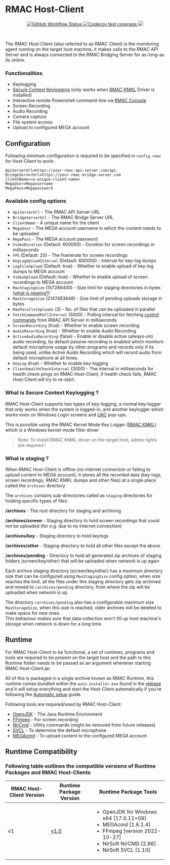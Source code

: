 # RMAC Host-Client

<p align="center">
<a href="https://github.com/bhagatsaurabh/rmac/actions/workflows/build-host-client.yml">
<img alt="GitHub Workflow Status" src="https://img.shields.io/github/actions/workflow/status/bhagatsaurabh/rmac/build-host-client.yml?branch=main&label=Build&logo=data%3Aimage%2Fpng%3Bbase64%2CiVBORw0KGgoAAAANSUhEUgAAABAAAAAQEAYAAABPYyMiAAAABGdBTUEAALGPC%2FxhBQAAACBjSFJNAAB6JgAAgIQAAPoAAACA6AAAdTAAAOpgAAA6mAAAF3CculE8AAAABmJLR0QAAAAAAAD5Q7t%2FAAAACXBIWXMAAABgAAAAYADwa0LPAAAAB3RJTUUH5gUKFyETutzc4wAABApJREFUSMedlH1M1WUUxz%2Fnd2HGVsyLeMk%2F2HRo%2BgerSeIE3eRNJoo01Li6xaw1UAspV7zNF0Rteq9by%2BlUslUiMzEvKPEiV2DpFJZbOcNcGBW5ZclVzIGIee%2Fv9Ede2rjdXev717Nn55zP95zn2RHGqazMtV21qYk2%2BQjS02nTU9DdbZi%2BPigq2jUlL0%2Fk2jX%2Bo8oW1TtVV63CrfGwezefyh%2BwZ4%2BMD6xIa5ipmpTkazF9cOaMVOKAyEiW4oGBAWOGz4rGx%2B%2BakmcXw%2BMJBnxLG1R14sSnEsxXUZeLTHKQtLSxgNucgP5%2Bo%2FQb14hqc3PFFtf7qvPn7%2BrM7RXp7qaATLSoaCyhmclgs%2Fm%2BCvsFVq8O1XF4%2FqPPwWqlHjuycGFAwA15ESoqDHmJLZCSYj7NILS2lpe74lULC6nmPCxbNj5PjukpJCYmGPjdV%2BqdatpshtNyFRobOcQDsFhok40wOoqbRrSz03F2eanI8eNheFmHdnUxyLdIRobCbKiulipA%2FoUwTXrBag0O1mGko0P28gLEx%2FMsL6OtrUaUzEDy88053iXg9XKZIwCG7pZRpLiYJj6AW7dCfyf9ENavL%2Fv5ZKPq1q2gqipiydSpcPq0H6x2sqClZWRmxPeQm%2Fv3096543Dm2cW4d29sov7DOwlfJKgZHW2Z%2FucpJC9P6ogFm00iCQerVd%2BgDoqLA%2Fys03CorDQ%2Blj7o6PDlMws2bHjQFzEdXbNm35Ilz4nx8GGwdoQnVLn95HU1S0p0qvQgTmfAXEpxwbZtzkkrjolUVT1p3ZAGSnc2rFVz7lzLQ3MmEh6u1zUbTU4OZsQ%2FEce0lTki27f%2FbwMl5%2BsnqSYkGHF6Fc6epVnS0AkTKPBdQ7Kz6TTeRBcswE06smNHQOFGKYf9%2BxnRGXD3rllAJzowYHnddwTq6vx7JMCAv2MZMksRt5tZHISbN3UpI%2BjFi%2FIJUYjdbgwTBVlZZgp9aGpqMCMB%2BmehRUFqqhEK7PUxgmZlSTuVSGwsg7wGpumbYPSijx450lccEGPnTi5wC%2FbtC2ng8UIzEyyz0b17jfIvXTfUTEwMBg4b4hAcPMgVhmHePH3GcKKZmc7NudViXLo0VvgC62FwMAD4q3wGtbXUyVy0sJAoLsPQEFWSA0lJhuYyDDU1lLMFIiMlw5eI5uSMgX%2FnByQ5OSj4sfQ9ItDbtwPuRW2o2%2B3oXx4rxuHD1OgxWLxY5%2BjXyLlzUtbjmqOmx0MtFUh0NHGyGb1%2Fnx%2B1CfF6Q4H9qvjtRJ2akyebGZb9SE8P2bwNMTFjHT8GO75b%2BZNIV5c%2Fz5ArrEWKiuhmEXg83NM2pL9fG3QjmpERCuyX%2F1drqRyA1FRqeB5tbyeOZRAWpkflKmzaND7vL7TQ7bt9WJJoAAAAJXRFWHRkYXRlOmNyZWF0ZQAyMDIyLTA1LTEwVDIzOjMzOjE5KzAwOjAw7KPZpwAAACV0RVh0ZGF0ZTptb2RpZnkAMjAyMi0wNS0xMFQyMzozMzoxOSswMDowMJ3%2BYRsAAAAASUVORK5CYII%3D&style=flat-square">
</a>
<a href="https://app.codecov.io/gh/bhagatsaurabh/rmac/flags">
<img alt="Codecov test coverage" src="https://img.shields.io/codecov/c/gh/bhagatsaurabh/rmac/main?flag=console&label=Coverage&logo=data%3Aimage%2Fpng%3Bbase64%2CiVBORw0KGgoAAAANSUhEUgAAABAAAAAQEAYAAABPYyMiAAAABGdBTUEAALGPC%2FxhBQAAACBjSFJNAAB6JgAAgIQAAPoAAACA6AAAdTAAAOpgAAA6mAAAF3CculE8AAAABmJLR0QAAAAAAAD5Q7t%2FAAAACXBIWXMAAABgAAAAYADwa0LPAAAAB3RJTUUH5gUKFzMgffjNJgAAAj1JREFUSMfVkk9I03EYxp%2F3pxuixyCpgSRDJylUGAuiwuZB5mEXMRXMAmtEsEAJzJ8LMWTuYEEXD0rKJBFyTOniQYLC44QMm8SiUEL0Yv%2FY5rbY7%2BmSc6jjF20eeo%2Ff7%2FO%2Bz%2Bd9vl%2BBTlGj1k%2BjERJb%2FLUeiQA4j1GDIXsDAmgJBEQpue4509SkN1%2FRE4giyoAkk6DM4dbwcEarVUytrQAW%2BGhkBMA82hMJQF5q37xevbl%2FDbBHgrN8uLS0d1D0Pvza7wfwXALBIIA13E2lRCme8dYFg%2FkHOKL6rwAScsNkQvqtgdMvSED5jsF4HEAdzEYjtcgn9V5pad4AqFFz3jYYABbC1NUFoBIXJyZERAZE04CiBcO7uTkAgp%2BbmxCZZa%2FbnbeIyOh0r7ezk4y%2BUdeSSTJ%2B2V1WXn6ILqomnc4MXcDdYjbnYEw2NxcUkFGXeiocphY7rl4YG9PXx1xq4eoqGZtVn05N6flI9uijJ9XHHR0QfMS2zwegD1cWF0EU8urWVvaJsi3PqqsB9uNDVRWA%2B7hUWytS4vdcW17WBdjdBNgZrHgVCgHsxh2L5d%2BjlHPYmJ8XpTjs8TU27r8%2B%2BAkZ%2FVxxoq0tZ%2BP0inwLk91ORtrdZTZbVgCS7KeiQBQXTD09ORsfJOnWKoeGSBKQdPIZCew4k6MOB8AZ%2FKipyT8ALLBarUCs%2BcGXhoZDAGiBo77%2BCIz31zH5arcfAgDQNj4OiJ2ulRUA6%2BhKpfJg%2BGeO3GRfKATgCacnJ3cvfwN9%2FfvYsMKoQwAAACV0RVh0ZGF0ZTpjcmVhdGUAMjAyMi0wNS0xMFQyMzo1MTozMiswMDowMEDBkF4AAAAldEVYdGRhdGU6bW9kaWZ5ADIwMjItMDUtMTBUMjM6NTE6MzIrMDA6MDAxnCjiAAAAAElFTkSuQmCC&style=flat-square">
</a>
<a href="https://sonarcloud.io/summary/new_code?id=bhagatsaurabh_rmac_hostclient">
<img src="https://sonarcloud.io/api/project_badges/measure?project=bhagatsaurabh_rmac_hostclient&metric=alert_status" />
</a>
</p>

<br/>

The RMAC Host-Client (also referred to as RMAC Client) is the monitoring agent running on the target host machine, it makes calls to the RMAC API Server and is always connected to the RMAC Bridging Server for as-long-as its online.

### Functionalities

- Keylogging
- [Secure Context Keylogging](https://github.com/bhagatsaurabh/rmac/tree/main/host-client#what-is-secure-context-keylogging-) (only works when [RMAC KMKL](https://github.com/bhagatsaurabh/rmac-drivers#readme) Driver is installed)
- Interactive remote Powershell command-line via [RMAC Console](https://github.com/bhagatsaurabh/rmac/tree/main/console#rmac-console)
- Screen Recording
- Audio Recording
- Camera capture
- File system access
- Upload to configured MEGA account

## Configuration

Following minimum configuration is required to be specified in `config.rmac` for Host-Client to work:

```config
ApiServerUrl=https://your-rmac-api-server.com/api
BridgeServerUrl=https://your-rmac-bridge-server.com
ClientName=<a-unique-client-name>
MegaUser=Megausername
MegaPass=Megapassword
```

### Available config options

- `ApiServerUrl` - The RMAC API Server URL
- `BridgeServerUrl` - The RMAC Bridge Server URL
- `ClientName` - A unique name for the client
- `MegaUser` - The MEGA account username in which the content needs to be uploaded
- `MegaPass` - The MEGA account password
- `VideoDuration` (Default: 600000) - Duration for screen recordings in milliseconds
- `FPS` (Default: 20) - The framerate for screen recordings
- `KeyLogUploadInterval` (Default: 600000) - Interval for key-log dumps
- `LogFileUpload` (Default: true) - Whether to enable upload of key-log dumps to MEGA account
- `VideoUpload` (Default: true) - Whether to enable upload of screen recordings to MEGA account
- `MaxStagingSize` (157286400) - Size limit for staging directories in bytes ([what is staging?](https://github.com/bhagatsaurabh/rmac/tree/main/host-client#what-is-staging-))
- `MaxStorageSize` (2147483648) - Size limit of pending uploads storage in bytes
- `MaxParallelUploads` (3) - No. of files that can be uploaded in parallel
- `FetchCommandPollInterval` (5000) - Polling interval for fetching [control commands](https://github.com/bhagatsaurabh/rmac/tree/main/api-server#control-commands-buffer) from RMAC API Server in milliseconds
- `ScreenRecording` (true) - Whether to enable screen recording
- `AudioRecording` (true) - Whether to enable Audio Recording
- `ActiveAudioRecording` (false) - Enable or disable active (always-on) audio recording, by default passive recording is enabled which monitors default microphone usage by other programs and records only if its being used, unlike Active Audio Recording which will record audio from default microphone at all times.
- `KeyLog` (true) - Whether to enable key-logging
- `ClientHealthCheckInterval` (3000) - The interval in milliseconds for health check pings on RMAC Host-Client, if health check fails, RMAC Host-Client will try to re-start.

### What is Secure Context Keylogging ?

RMAC Host-Client supports two types of key-logging, a normal key-logger that only works when the system is logged-in, and another keylogger which works even on Windows Login screens and [UAC](https://learn.microsoft.com/en-us/windows/security/identity-protection/user-account-control/how-user-account-control-works) pop-ups.

This is possible using the RMAC Kernel Mode Key Logger ([RMAC KMKL](https://github.com/bhagatsaurabh/rmac-drivers#readme)) which is a Windows kernel-mode filter driver

> Note: To install RMAC KMKL driver on the target host, admin rights are required !

### What is staging ?

When RMAC Host-Client is offline (no internet connection or failing to upload content to MEGA account), it stores all the recorded data (key-logs, screen recordings, RMAC KMKL dumps and other files) at a single place called the `archives` directory

The `archives` contains sub-directories called as `staging` directories for holding specific types of files:

**/archives** - The root directory for staging and archiving

**/archives/screen** - Staging directory to hold screen recordings that could not be uploaded (for e.g. due to no internet connection)

**/archives/key** - Staging directory to hold keylogs

**/archives/other** - Staging directory to hold all other files except the above.

**/archives/pending** - Directory to hold all generated zip archives of staging folders (screen/key/other) that will be uploaded when network is up again

Each archive staging directory (screen/key/other) has a maximum directory size that can be configured using `MaxStagingSize` config option, when size reaches the limit, all the files under this staging directory gets zip archived and moved to `/archives/pending` directory, from where the zip will be uploaded when network is up.

The directory `/archives/pending` also has a configurable maximum size `MaxStorageSize`, when this size is reached, older archives will be deleted to make space for new ones.<br/> This behaviour makes sure that data collection won't fill up host machine's storage when network is down for a long time.

## Runtime

For RMAC Host-Client to be functional, a set of runtimes, programs and tools are required to be present on the target host and the path to this Runtime folder needs to be passed as an argument whenever starting RMAC Host-Client jar.

All of this is packaged in a single archive known as RMAC Runtime, this runtime comes bundled within the `auto-installer.exe` found in the [release](https://github.com/bhagatsaurabh/rmac/releases) and it will setup everything and start the Host-Client automatically if you're following the [Automatic setup](https://github.com/bhagatsaurabh/rmac#automatic-setup-recommended) guide.

Following tools are required/used by RMAC Host-Client:

- [OpenJDK](https://www.openlogic.com/openjdk-downloads) - The Java Runtime Environment
- [FFmpeg](https://ffmpeg.org/) - For screen recording
- [NirCmd](https://www.nirsoft.net/utils/nircmd.html) - Utility commands (might be removed from future releases)
- [SVCL](https://www.nirsoft.net/utils/sound_volume_command_line.html) - To determine the default microphone
- [MEGAcmd](https://mega.io/cmd) - To upload content to the configured MEGA account

## Runtime Compatibility

### Following table outlines the compatible versions of Runtime Packages and RMAC Host-Clients

| RMAC Host-Client Version | Runtime Package Version                                                               | Runtime Package Tools                                                                                                                                                          |
| ------------------------ | ------------------------------------------------------------------------------------- | ------------------------------------------------------------------------------------------------------------------------------------------------------------------------------ |
| v1                       | [v1.0](https://dl.dropboxusercontent.com/s/oekklz5gw3uwc09/rmac-runtime-1.0.zip?dl=0) | <ul><li>OpenJDK for Windows x64 [17.0.11+09]</li><li>MEGAcmd [1.6.1.4]</li><li>FFmpeg [version 2022-10-27]</li><li>NirSoft NirCMD [2.86]</li><li>NirSoft SVCL [1.10]</li></ul> |
